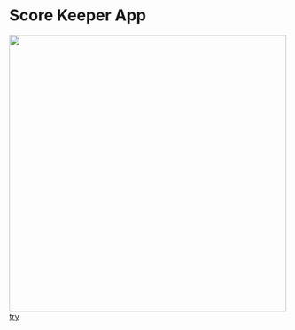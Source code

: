 # Score Keeper App

<img src="https://github.com/akaneknh/scoreKeeper/assets/105612200/b75f8225-5b91-476d-a374-802435ec55f4" style=width:500px;><br>
<a href="https://akaneknh.github.io/scoreKeeper" target=”_blank” >try</a>

